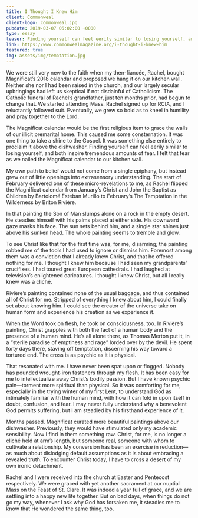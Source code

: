 ```yaml
---
title: I Thought I Knew Him 
client: Commonweal 
client-logo: commonweal.jpg
pubdate: 2019-03-07 06:02:00 +0000
type: essay
teaser: Finding yourself can feel eerily similar to losing yourself, and both inspire tremendous amounts of fear.
link: https://www.commonwealmagazine.org/i-thought-i-knew-him
featured: true
img: assets/img/temptation.jpg
---
```


We were still very new to the faith when my then-fiancée, Rachel, bought Magnificat’s 2018 calendar and proposed we hang it on our kitchen wall. Neither she nor I had been raised in the church, and our largely secular upbringings had left us skeptical if not disdainful of Catholicism. The Catholic funeral of Rachel’s grandfather, just ten months prior, had begun to change that. We started attending Mass. Rachel signed up for RCIA, and I reluctantly followed suit. Eventually, we grew so bold as to kneel in humility and pray together to the Lord.

The Magnificat calendar would be the first religious item to grace the walls of our illicit premarital home. This caused me some consternation. It was one thing to take a shine to the Gospel. It was something else entirely to proclaim it above the dishwasher. Finding yourself can feel eerily similar to losing yourself, and both inspire tremendous amounts of fear. I felt that fear as we nailed the Magnificat calendar to our kitchen wall.

My own path to belief would not come from a single epiphany, but instead grew out of little openings into extrasensory understanding. The start of February delivered one of these micro-revelations to me, as Rachel flipped the Magnificat calendar from January’s Christ and John the Baptist as Children by Bartolomé Esteban Murillo to February’s The Temptation in the Wilderness by Briton Rivière.

In that painting the Son of Man slumps alone on a rock in the empty desert. He steadies himself with his palms placed at either side. His downward gaze masks his face. The sun sets behind him, and a single star shines just above his sunken head. The whole painting seems to tremble and glow.

To see Christ like that for the first time was, for me, disarming; the painting robbed me of the tools I had used to ignore or dismiss him. Foremost among them was a conviction that I already knew Christ, and that he offered nothing for me. I thought I knew him because I had seen my grandparents’ crucifixes. I had toured great European cathedrals. I had laughed at television’s enlightened caricatures. I thought I knew Christ, but all I really knew was a cliché.

Rivière’s painting contained none of the usual baggage, and thus contained all of Christ for me. Stripped of everything I knew about him, I could finally set about knowing him. I could see the creator of the universe take on human form and experience his creation as we experience it.

When the Word took on flesh, he took on consciousness, too. In Rivière’s painting, Christ grapples with both the fact of a human body and the presence of a human mind. He’s all alone there, as Thomas Merton put it, in a “sterile paradise of emptiness and rage” lorded over by the devil. He spent forty days there, staving off temptation, discerning his way toward a tortured end. The cross is as psychic as it is physical.

<!--more-->

That resonated with me. I have never been spat upon or flogged. Nobody has pounded wrought-iron fasteners through my flesh. It has been easy for me to intellectualize away Christ’s bodily passion. But I have known psychic pain—torment more spiritual than physical. So it was comforting for me, especially in the trying winter of my first Lent, to understand God as intimately familiar with the human mind, with how it can fold in upon itself in doubt, confusion, and fear. I may never fully understand why a benevolent God permits suffering, but I am steadied by his firsthand experience of it.

Months passed. Magnificat curated more beautiful paintings above our dishwasher. Previously, they would have stimulated only my academic sensibility. Now I find in them something raw. Christ, for me, is no longer a cliché held at arm’s length, but someone real, someone with whom to cultivate a relationship. My conversion has been an exercise in reduction—as much about dislodging default assumptions as it is about embracing a revealed truth. To encounter Christ today, I have to cross a desert of my own ironic detachment.

Rachel and I were received into the church at Easter and Pentecost respectively. We were graced with yet another sacrament at our nuptial Mass on the Feast of St. Clare. It was indeed a year full of grace, and we are settling into a happy new life together. But on bad days, when things do not go my way, whenever I ask why God has forsaken me, it steadies me to know that He wondered the same thing, too.
